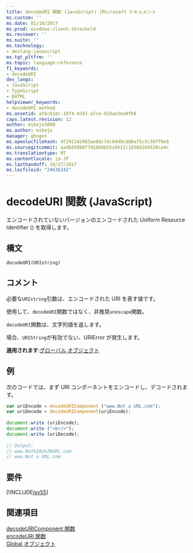```yaml
---
title: decodeURI 関数 (JavaScript) |Microsoft ドキュメント
ms.custom: ''
ms.date: 01/18/2017
ms.prod: windows-client-threshold
ms.reviewer: ''
ms.suite: ''
ms.technology:
- devlang-javascript
ms.tgt_pltfrm: ''
ms.topic: language-reference
f1_keywords:
- decodeURI
dev_langs:
- JavaScript
- TypeScript
- DHTML
helpviewer_keywords:
- decodeURI method
ms.assetid: af6c81dc-10f4-4243-a7ce-d18ae3ea0fb8
caps.latest.revision: 12
author: mikejo5000
ms.author: mikejo
manager: ghogen
ms.openlocfilehash: 97291142083ae88c7dc84d9cd08af5c3c39ff9e8
ms.sourcegitcommit: aadb9588877418b8b55a5612c1d3842d4520ca4c
ms.translationtype: MT
ms.contentlocale: ja-JP
ms.lasthandoff: 10/27/2017
ms.locfileid: "24636242"
---
```

# <a name="decodeuri-function-javascript"></a>decodeURI 関数 (JavaScript)
エンコードされていないバージョンのエンコードされた Uniform Resource Identifier () を取得します。  
  
## <a name="syntax"></a>構文  
  
```  
decodeURI(URIstring)  
```  
  
## <a name="remarks"></a>コメント  
 必要な`URIstring`引数は、エンコードされた URI を表す値です。  
  
 使用して、`decodeURI`関数ではなく、非推奨`unescape`関数。  
  
 `decodeURI`関数は、文字列値を返します。  
  
 場合、`URIString`が有効でない、URIError が発生します。  
  
 **適用されます**:[グローバル オブジェクト](../../javascript/reference/global-object-javascript.md)  
  
## <a name="example"></a>例  
 次のコードでは、まず URI コンポーネントをエンコードし、デコードされます。  
  
```JavaScript  
var uriEncode = encodeURIComponent ("www.Not a URL.com");  
var uriDecode = decodeURIComponent(uriEncode);  
  
document.write (uriEncode);  
document.write ("<br/>");  
document.write (uriDecode);  
  
// Output:  
// www.Not%20a%20URL.com  
// www.Not a URL.com  
```  
  
## <a name="requirements"></a>要件  
 [!INCLUDE[jsv55](../../javascript/reference/includes/jsv55-md.md)]  
  
## <a name="see-also"></a>関連項目  
 [decodeURIComponent 関数](../../javascript/reference/decodeuricomponent-function-javascript.md)   
 [encodeURI 関数](../../javascript/reference/encodeuri-function-javascript.md)   
 [Global オブジェクト](../../javascript/reference/global-object-javascript.md)